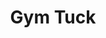 ---
description: 帅哥视频教你健身。
layout: post
results:
- primaryGenreName: Health & Fitness
  version: '1.1'
  artworkUrl100: http://a417.phobos.apple.com/us/r30/Purple4/v4/0b/71/9c/0b719cd2-a56d-6943-c676-b8c2b6db4ded/mzl.ghsoygia.png
  trackViewUrl: https://itunes.apple.com/cn/app/gym-tuck/id738375030?mt=8&uo=4
  artworkUrl60: http://a1565.phobos.apple.com/us/r30/Purple/v4/4a/e0/92/4ae09282-d3ab-2f25-fd21-8f2fe229f838/Icon.png
  sellerName: Joshua Lipsey
  supportedDevices:
  - iPadFourthGen
  - iPhone4
  - iPhone5c
  - iPhone4S
  - iPodTouchThirdGen
  - iPadThirdGen4G
  - iPadThirdGen
  - iPadMini
  - iPad23G
  - iPhone5s
  - iPhone-3GS
  - iPodTouchFifthGen
  - iPadMini4G
  - iPadFourthGen4G
  - iPadWifi
  - iPad3G
  - iPhone5
  - iPodTouchourthGen
  - iPad2Wifi
  genres:
  - 健康健美
  - 生活
  trackName: Gym Tuck
  description: "Not enough time to workout? Can’t afford a trainer or a gym
    membership? The excuses end here with the creation of “GYM TUCK” the fitness
    app from Joshua Lipsey.\n\nIt is time to achieve your best body with 500+
    tucks (exercises) from celebrity trainer and former professional athlete
    Joshua Lipsey. Everyone has an area of their body they don’t like and
    with “GYM TUCK” you can guarantee that you will be saying goodbye to that
    potbelly, love handles, or any other body part that seems to be troubling
    you.\n \n“GYM TUCK” uses a method never used in app fitness called “BOYTAM”
    (Bet on yourself to achieve more” where users will be able to bet on how
    many or how long they can hold a tuck for. This method allows users to
    achieve their threshold zone and creates an inner competition that really
    helps users get the best results.\n \nEach tuck comes with beginner and
    advanced descriptions as well as a demonstration video from Joshua Lipsey
    that you can watch as many times as you wish before starting the tuck.
    Users can also track their stats on the “GYM TUCK” graph to see which
    tucks they can do better on which ones they enjoy doing most.\n \nOne
    of the greatest strengths of this app is the variety of exercises that
    include many primary and secondary fitness components such as muscular
    strength core strength, stabilization, dynamic conditioning, balance,
    coordination, and muscular strength. Users can also share their scores
    with friends.\n \n“GYM TUCK” is a new and exciting way to work out and
    if you are looking to change your body this is the best app for you! Your
    Tuck starts now!"
  price: 0
  trackId: 738375030
  releaseDate: '2013-11-22T08:00:00Z'
  screenshotUrls:
  - http://a1.mzstatic.com/us/r30/Purple6/v4/09/b5/c9/09b5c933-3e8b-c276-7e3d-c53d0b085eb7/screen320x320.jpeg
  - http://a5.mzstatic.com/us/r30/Purple6/v4/32/7e/1f/327e1f11-7e96-4626-b685-3080a93a69ce/screen320x320.jpeg
  - http://a4.mzstatic.com/us/r30/Purple/v4/27/37/32/27373241-258a-5d24-7604-2160b689fb3d/screen320x320.jpeg
  - http://a2.mzstatic.com/us/r30/Purple6/v4/fd/95/02/fd9502e6-42e6-492e-0043-dbd7b37a5502/screen320x320.jpeg
  artistViewUrl: https://itunes.apple.com/cn/artist/joshua-lipsey/id738375033?uo=4
  primaryGenreId: 6013
  kind: software
  fileSizeBytes: '47191571'
  bundleId: com.gymtuck.gym
  releaseNotes: IAP unlock bug fixed
  trackContentRating: 4+
  artistName: Joshua Lipsey
  trackCensoredName: Gym Tuck
  isGameCenterEnabled: true
  contentAdvisoryRating: 4+
  languageCodesISO2A:
  - EN
  features:
  - gameCenter
  - iosUniversal
  wrapperType: software
  artworkUrl512: http://a417.phobos.apple.com/us/r30/Purple4/v4/0b/71/9c/0b719cd2-a56d-6943-c676-b8c2b6db4ded/mzl.ghsoygia.png
  formattedPrice: 免费
  artistId: 738375033
  genreIds:
  - '6013'
  - '6012'
  currency: CNY
  ipadScreenshotUrls:
  - http://a3.mzstatic.com/us/r30/Purple4/v4/cb/8e/93/cb8e937f-da96-d0e8-8c04-5f3c899669a4/screen480x480.jpeg
  - http://a5.mzstatic.com/us/r30/Purple4/v4/98/74/4c/98744c1b-714b-ba6d-d563-78b5d2855771/screen480x480.jpeg
  - http://a5.mzstatic.com/us/r30/Purple4/v4/56/4e/d6/564ed662-9aac-dfd5-63a7-fda1b5e5d492/screen480x480.jpeg
  - http://a3.mzstatic.com/us/r30/Purple4/v4/a9/9e/b6/a99eb65b-2565-54b3-d569-bf38c84c5dd8/screen480x480.jpeg
category: 健康健美
tags: tag1
resultCount: 1
title: Gym Tuck

---